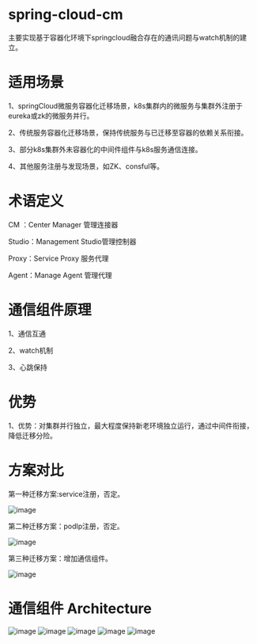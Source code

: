# spring-cloud-cm
主要实现基于容器化环境下springcloud融合存在的通讯问题与watch机制的建立。

# 适用场景
1、springCloud微服务容器化迁移场景，k8s集群内的微服务与集群外注册于eureka或zk的微服务并行。

2、传统服务容器化迁移场景，保持传统服务与已迁移至容器的依赖关系衔接。

3、部分k8s集群外未容器化的中间件组件与k8s服务通信连接。

4、其他服务注册与发现场景，如ZK、consful等。

# 术语定义
CM ：Center Manager 管理连接器

Studio：Management Studio管理控制器

Proxy：Service Proxy 服务代理

Agent：Manage Agent 管理代理

# 通信组件原理
1、通信互通

2、watch机制

3、心跳保持

# 优势
1、优势：对集群并行独立，最大程度保持新老环境独立运行，通过中间件衔接，降低迁移分险。

# 方案对比
第一种迁移方案:service注册，否定。

![image](https://github.com/SpringCloud/spring-cloud-cm/blob/master/page-resources/img/one-Architecture.png)

第二种迁移方案：podIp注册，否定。

![image](https://github.com/SpringCloud/spring-cloud-cm/blob/master/page-resources/img/two-Architecture.png)

第三种迁移方案：增加通信组件。

![image](https://github.com/SpringCloud/spring-cloud-cm/blob/master/page-resources/img/three-Architecture.png)

# 通信组件 Architecture
![image](https://github.com/SpringCloud/spring-cloud-cm/blob/master/page-resources/img/architecture.png)
![image](https://github.com/SpringCloud/spring-cloud-cm/blob/master/page-resources/img/agent-base.png)
![image](https://github.com/SpringCloud/spring-cloud-cm/blob/master/page-resources/img/cm-base.png)
![image](https://github.com/SpringCloud/spring-cloud-cm/blob/master/page-resources/img/agent-uml.png)
![image](https://github.com/SpringCloud/spring-cloud-cm/blob/master/page-resources/img/app-uml.png)


